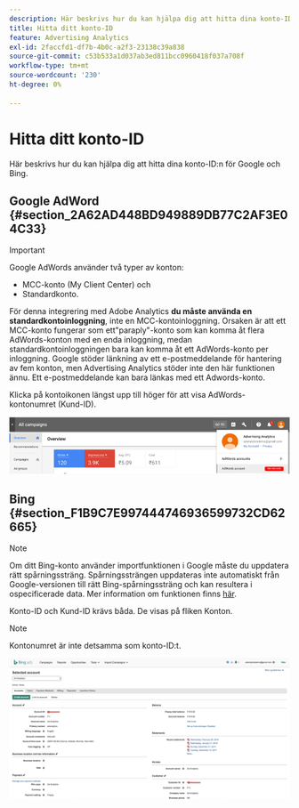 ```yaml
---
description: Här beskrivs hur du kan hjälpa dig att hitta dina konto-ID:n för Google och Bing.
title: Hitta ditt konto-ID
feature: Advertising Analytics
exl-id: 2faccfd1-df7b-4b0c-a2f3-23138c39a838
source-git-commit: c53b533a1d037ab3ed811bcc0960418f037a708f
workflow-type: tm+mt
source-wordcount: '230'
ht-degree: 0%

---
```


# Hitta ditt konto-ID

Här beskrivs hur du kan hjälpa dig att hitta dina konto-ID:n för Google och Bing.

## Google AdWord {#section_2A62AD448BD949889DB77C2AF3E04C33}

>[!IMPORTANT]
>
>Google AdWords använder två typer av konton:
>
>- MCC-konto (My Client Center) och
>- Standardkonto.
>
>För denna integrering med Adobe Analytics **du måste använda en standardkontoinloggning**, inte en MCC-kontoinloggning. Orsaken är att ett MCC-konto fungerar som ett&quot;paraply&quot;-konto som kan komma åt flera AdWords-konton med en enda inloggning, medan standardkontoinloggningen bara kan komma åt ett AdWords-konto per inloggning. Google stöder länkning av ett e-postmeddelande för hantering av fem konton, men Advertising Analytics stöder inte den här funktionen ännu. Ett e-postmeddelande kan bara länkas med ett Adwords-konto.

Klicka på kontoikonen längst upp till höger för att visa AdWords-kontonumret (Kund-ID).

![](assets/google_account.png)

## Bing {#section_F1B9C7E997444746936599732CD62665}

>[!NOTE]
>
>Om ditt Bing-konto använder importfunktionen i Google måste du uppdatera rätt spårningssträng. Spårningssträngen uppdateras inte automatiskt från Google-versionen till rätt Bing-spårningssträng och kan resultera i ospecificerade data. Mer information om funktionen finns [här](https://help.ads.microsoft.com/apex/index/3/en/50851/).

Konto-ID och Kund-ID krävs båda. De visas på fliken Konton.

>[!NOTE]
>
>Kontonumret är inte detsamma som konto-ID:t.

![](assets/bing_id.png)
